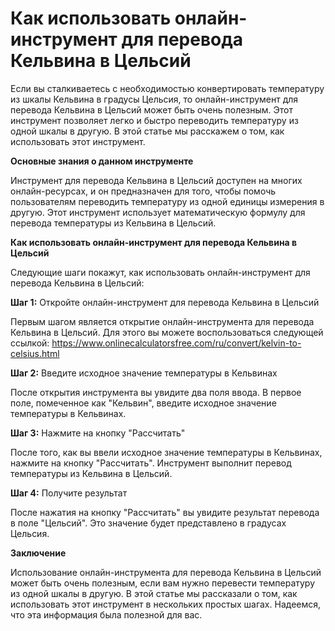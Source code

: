 Как использовать онлайн-инструмент для перевода Кельвина в Цельсий
==================================================================

Если вы сталкиваетесь с необходимостью конвертировать температуру из шкалы Кельвина в градусы Цельсия, то онлайн-инструмент для перевода Кельвина в Цельсий может быть очень полезным. Этот инструмент позволяет легко и быстро переводить температуру из одной шкалы в другую. В этой статье мы расскажем о том, как использовать этот инструмент.

**Основные знания о данном инструменте**

Инструмент для перевода Кельвина в Цельсий доступен на многих онлайн-ресурсах, и он предназначен для того, чтобы помочь пользователям переводить температуру из одной единицы измерения в другую. Этот инструмент использует математическую формулу для перевода температуры из Кельвина в Цельсий.

**Как использовать онлайн-инструмент для перевода Кельвина в Цельсий**

Следующие шаги покажут, как использовать онлайн-инструмент для перевода Кельвина в Цельсий:

**Шаг 1:** Откройте онлайн-инструмент для перевода Кельвина в Цельсий

Первым шагом является открытие онлайн-инструмента для перевода Кельвина в Цельсий. Для этого вы можете воспользоваться следующей ссылкой: <https://www.onlinecalculatorsfree.com/ru/convert/kelvin-to-celsius.html>

**Шаг 2:** Введите исходное значение температуры в Кельвинах

После открытия инструмента вы увидите два поля ввода. В первое поле, помеченное как "Кельвин", введите исходное значение температуры в Кельвинах.

**Шаг 3:** Нажмите на кнопку "Рассчитать"

После того, как вы ввели исходное значение температуры в Кельвинах, нажмите на кнопку "Рассчитать". Инструмент выполнит перевод температуры из Кельвина в Цельсий.

**Шаг 4:** Получите результат

После нажатия на кнопку "Рассчитать" вы увидите результат перевода в поле "Цельсий". Это значение будет представлено в градусах Цельсия.

**Заключение**

Использование онлайн-инструмента для перевода Кельвина в Цельсий может быть очень полезным, если вам нужно перевести температуру из одной шкалы в другую. В этой статье мы рассказали о том, как использовать этот инструмент в нескольких простых шагах. Надеемся, что эта информация была полезной для вас.